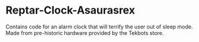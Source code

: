 # Reptar-Clock-Asaurasrex
Contains code for an alarm clock that will terrify the user out of sleep mode. Made from pre-historic hardware provided by the Tekbots store.
